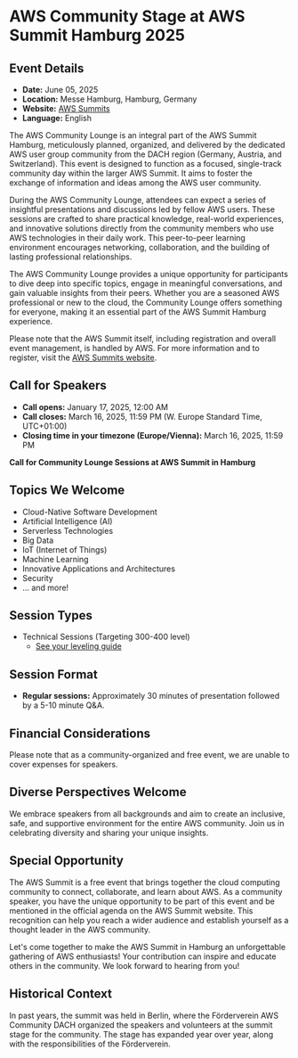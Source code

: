 # AWS Community Stage at AWS Summit Hamburg 2025

## Event Details
- **Date:** June 05, 2025
- **Location:** Messe Hamburg, Hamburg, Germany
- **Website:** [AWS Summits](https://aws.amazon.com/events/summits)
- **Language:** English

The AWS Community Lounge is an integral part of the AWS Summit Hamburg, meticulously planned, organized, and delivered by the dedicated AWS user group community from the DACH region (Germany, Austria, and Switzerland). This event is designed to function as a focused, single-track community day within the larger AWS Summit. It aims to foster the exchange of information and ideas among the AWS user community.

During the AWS Community Lounge, attendees can expect a series of insightful presentations and discussions led by fellow AWS users. These sessions are crafted to share practical knowledge, real-world experiences, and innovative solutions directly from the community members who use AWS technologies in their daily work. This peer-to-peer learning environment encourages networking, collaboration, and the building of lasting professional relationships.

The AWS Community Lounge provides a unique opportunity for participants to dive deep into specific topics, engage in meaningful conversations, and gain valuable insights from their peers. Whether you are a seasoned AWS professional or new to the cloud, the Community Lounge offers something for everyone, making it an essential part of the AWS Summit Hamburg experience.

Please note that the AWS Summit itself, including registration and overall event management, is handled by AWS. For more information and to register, visit the [AWS Summits website](https://aws.amazon.com/events/summits).

## Call for Speakers
- **Call opens:** January 17, 2025, 12:00 AM
- **Call closes:** March 16, 2025, 11:59 PM (W. Europe Standard Time, UTC+01:00)
- **Closing time in your timezone (Europe/Vienna):** March 16, 2025, 11:59 PM

**Call for Community Lounge Sessions at AWS Summit in Hamburg**

## Topics We Welcome
- Cloud-Native Software Development
- Artificial Intelligence (AI)
- Serverless Technologies
- Big Data
- IoT (Internet of Things)
- Machine Learning
- Innovative Applications and Architectures
- Security
- ... and more!

## Session Types
- Technical Sessions (Targeting 300-400 level)
    - [See your leveling guide](#)

## Session Format
- **Regular sessions:** Approximately 30 minutes of presentation followed by a 5-10 minute Q&A.

## Financial Considerations
Please note that as a community-organized and free event, we are unable to cover expenses for speakers.

## Diverse Perspectives Welcome
We embrace speakers from all backgrounds and aim to create an inclusive, safe, and supportive environment for the entire AWS community. Join us in celebrating diversity and sharing your unique insights.

## Special Opportunity
The AWS Summit is a free event that brings together the cloud computing community to connect, collaborate, and learn about AWS. As a community speaker, you have the unique opportunity to be part of this event and be mentioned in the official agenda on the AWS Summit website. This recognition can help you reach a wider audience and establish yourself as a thought leader in the AWS community.

Let's come together to make the AWS Summit in Hamburg an unforgettable gathering of AWS enthusiasts! Your contribution can inspire and educate others in the community. We look forward to hearing from you!

## Historical Context
In past years, the summit was held in Berlin, where the Förderverein AWS Community DACH organized the speakers and volunteers at the summit stage for the community. The stage has expanded year over year, along with the responsibilities of the Förderverein.
